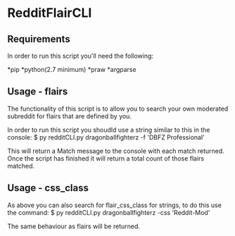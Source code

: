 # RedditFlairCLI

## Requirements 

In order to run this script you'll need the following:

  *pip
  *python(2.7 minimum)
  *praw
  *argparse

## Usage - flairs

The functionality of this script is to allow you to search your own moderated subreddit for flairs that are defined by you.

In order to run this script you shoudld use a string similar to this in the console: $ py redditCLI.py dragonballfighterz -f 'DBFZ Professional'

This will return a Match message to the console with each match returned. Once the script has finished it will return a total count of those flairs matched.

## Usage - css_class

As above you can also search for flair_css_class for strings, to do this use the command: $ py redditCLI.py dragonballfighterz -css 'Reddit-Mod'

The same behaviour as flairs will be returned.
